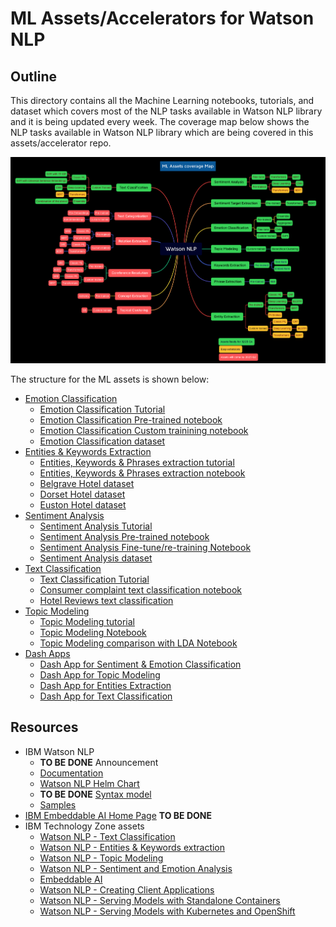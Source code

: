# ML Assets/Accelerators for Watson NLP

## Outline

This directory contains all the Machine Learning notebooks, tutorials, and dataset which covers most of the NLP tasks available in Watson NLP library and it is being updated every week. The coverage map below shows the NLP tasks available in Watson NLP library which are being covered in this assets/accelerator repo.

  ![ML Assets Coverage Map](../screenshots/ML-Assets-Coverage-Map.png)


The structure for the ML assets is shown below:

* [Emotion Classification](Emotion-Classification/)
    * [Emotion Classification Tutorial](Emotion-Classification/Emotion%20Classification%20Tutorial.md)
    * [Emotion Classification Pre-trained notebook](Emotion-Classification/Emotion%20Classification%20-%20Pre-Trained%20Models.ipynb)
    * [Emotion Classification Custom trainining notebook](Emotion-Classification/Emotion%20Classification%20-%20Custom%20Model%20Training.ipynb)
    * [Emotion Classification dataset](Emotion-Classification/emotion-tweets.csv)
* [Entities & Keywords Extraction](Emotion-Classification/)
    * [Entities, Keywords & Phrases extraction tutorial](Entities-Keywords-Extraction/Entities-extraction-tutorial.md)
    * [Entities, Keywords & Phrases extraction notebook](Entities-Keywords-Extraction/Hotel%20Reviews%20Analysis%20-%20Entities%20and%20Keywords.ipynb)
    * [Belgrave Hotel dataset](Entities-Keywords-Extraction/uk_england_london_belgrave_hotel.csv)
    * [Dorset Hotel dataset](Entities-Keywords-Extraction/uk_england_london_dorset_square.csv)
    * [Euston Hotel dataset](Entities-Keywords-Extraction/uk_england_london_euston_square_hotel.csv)
* [Sentiment Analysis](Sentiment-Analysis/)
    * [Sentiment Analysis Tutorial](Sentiment-Analysis/Sentiment%20Analysis%20Tutorial%20extended.md)
    * [Sentiment Analysis Pre-trained notebook](Sentiment-Analysis/Sentiment%20Analysis%20-%20Pre-Trained%20models.ipynb)
    * [Sentiment Analysis Fine-tune/re-training Notebook](Sentiment-Analysis/Sentiment%20Analysis%20-%20Model%20Training.ipynb)
    * [Sentiment Analysis dataset](Sentiment-Analysis/movies_small.csv)
* [Text Classification](Text-Classification)
    * [Text Classification Tutorial](Text-Classification/Text-Classification-Tutorial.md)
    * [Consumer complaint text classification notebook](Text-Classification/Consumer%20complaints%20Classification.ipynb)
    * [Hotel Reviews text classification](Text-Classification/Hotel%20Reviews%20Classification.ipynb)
* [Topic Modeling](Topic-Modeling)
    * [Topic Modeling tutorial](Topic-Modeling/Topic-Modeling-Tutorial.md)
    * [Topic Modeling Notebook](Topic-Modeling/Complaint%20Data%20Topic%20Modeling.ipynb)
    * [Topic Modeling comparison with LDA Notebook](Topic-Modeling/Complaint%20Data%20Topic%20Modeling%20-%20Compare%20With%20LDA.ipynb)
* [Dash Apps](Dash-App)
    * [Dash App for Sentiment & Emotion Classification](Dash-App/Sentiment_dash_app.py)
    * [Dash App for Topic Modeling](Dash-App/Topic_dash_app.py)
    * [Dash App for Entities Extraction](Dash-App/Entity_extraction_dash_app.py)
    * [Dash App for Text Classification](Dash-App/Text_classification_dash_app.py)

## Resources

* IBM Watson NLP
  * **TO BE DONE** Announcement
  * [Documentation](https://ibmdocs-test.mybluemix.net/docs/en/watson-libraries?topic=watson-natural-language-processing-home)
  * [Watson NLP Helm Chart](https://github.com/cloud-native-toolkit/toolkit-charts/tree/main/stable/watson-nlp)
  * **TO BE DONE** [Syntax model](https://ibmdocs-test.mybluemix.net/docs/en/watson-libraries?topic=models-syntax)
  * [Samples](https://github.com/ibm-build-labs/Watson-NLP)
* [IBM Embeddable AI Home Page](https://dce.blabs.cloud/) **TO BE DONE**
* IBM Technology Zone assets
  * [Watson NLP - Text Classification](https://techzone.ibm.com/collection/watson-nlp-text-classification)
  * [Watson NLP - Entities & Keywords extraction](https://techzone.ibm.com/collection/watson-nlp-entities-keywords-extraction)
  * [Watson NLP - Topic Modeling](https://techzone.ibm.com/collection/watson-nlp-topic-modeling)
  * [Watson NLP - Sentiment and Emotion Analysis](https://techzone.ibm.com/collection/watson-core-nlp)
  * [Embeddable AI](https://techzone.ibm.com/collection/embedded-ai)
  * [Watson NLP - Creating Client Applications](https://techzone.ibm.com/collection/watson-nlp-creating-client-applications)
  * [Watson NLP - Serving Models with Standalone Containers](https://techzone.ibm.com/collection/watson-nlp-serving-models-with-standalone-containers)
  * [Watson NLP - Serving Models with Kubernetes and OpenShift](https://techzone.ibm.com/collection/watson-nlp-serving-nlp-models)

